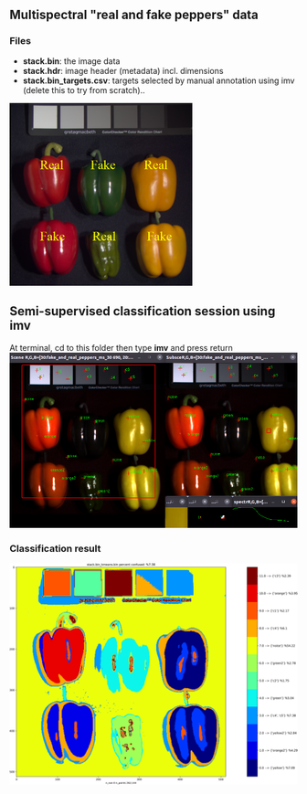 ## Multispectral "real and fake peppers" data

### Files
* **stack.bin**: the image data
* **stack.hdr**: image header (metadata) incl. dimensions
* **stack.bin_targets.csv**: targets selected by manual annotation using imv (delete this to try from scratch)..

<img src="peppers.png" width="320">

## Semi-supervised classification session using imv
At terminal, cd to this folder then type **imv** and press return
<img src="session.png" width="640">

### Classification result
<img src="stack.bin_kmeans.bin.png" width="640">
